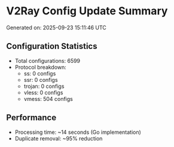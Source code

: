 # V2Ray Config Update Summary
Generated on: 2025-09-23 15:11:46 UTC

## Configuration Statistics
- Total configurations: 6599
- Protocol breakdown:
  - ss: 0 configs
  - ssr: 0 configs
  - trojan: 0 configs
  - vless: 0 configs
  - vmess: 504 configs

## Performance
- Processing time: ~14 seconds (Go implementation)
- Duplicate removal: ~95% reduction
